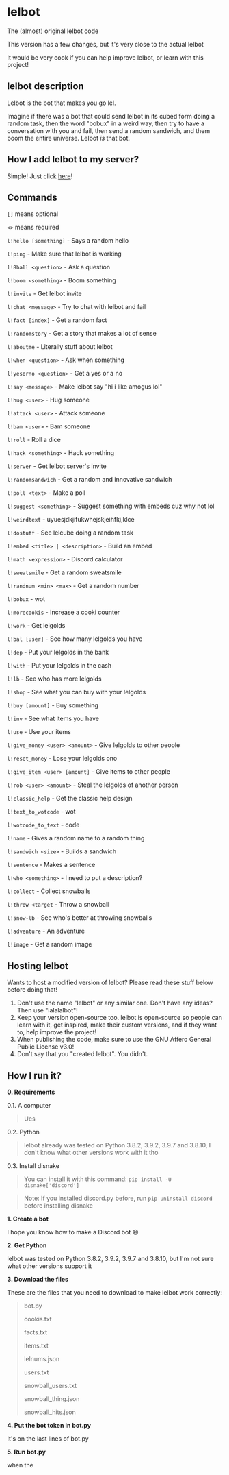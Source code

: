 # lelbot

The (almost) original lelbot code

This version has a few changes, but it's very close to the actual lelbot

It would be very cook if you can help improve lelbot, or learn with this project!

## lelbot description

Lelbot is the bot that makes you go lel.

Imagine if there was a bot that could send lelbot in its cubed form doing a random task, then the word "bobux" in a weird way, then try to have a conversation with you and fail, then send a random sandwich, and them boom the entire universe. Lelbot *is* that bot.

## How I add lelbot to my server?

Simple! Just click [here](https://discord.com/api/oauth2/authorize?client_id=822199023636709456&permissions=8&scope=bot%20applications.commands)!

## Commands

`[]` means optional

`<>` means required

`l!hello [something]` - Says a random hello

`l!ping` - Make sure that lelbot is working 

`l!8ball <question>` - Ask a question

`l!boom <something>` - Boom something

`l!invite` - Get lelbot invite

`l!chat <message>` - Try to chat with lelbot and fail

`l!fact [index]` - Get a random fact

`l!randomstory` - Get a story that makes a lot of sense

`l!aboutme` - Literally stuff about lelbot

`l!when <question>` - Ask when something

`l!yesorno <question>` - Get a yes or a no

`l!say <message>` - Make lelbot say "hi i like amogus lol"

`l!hug <user>` - Hug someone

`l!attack <user>` - Attack someone

`l!bam <user>` - Bam someone

`l!roll` - Roll a dice

`l!hack <something>` - Hack something

`l!server` - Get lelbot server's invite

`l!randomsandwich` - Get a random and innovative sandwich

`l!poll <text>` - Make a poll

`l!suggest <something>` - Suggest something with embeds cuz why not lol

`l!weirdtext` - uyuesjdkjifukwhejskjeihfkj,klce

`l!dostuff` - See lelcube doing a random task

`l!embed <title> | <description>` - Build an embed

`l!math <expression>` - Discord calculator

`l!sweatsmile` - Get a random sweatsmile

`l!randnum <min> <max>` - Get a random number

`l!bobux` - wot

`l!morecookis` - Increase a cooki counter

`l!work` - Get lelgolds

`l!bal [user]` - See how many lelgolds you have

`l!dep` - Put your lelgolds in the bank

`l!with` - Put your lelgolds in the cash

`l!lb` - See who has more lelgolds

`l!shop` - See what you can buy with your lelgolds

`l!buy [amount]` - Buy something

`l!inv` - See what items you have

`l!use` - Use your items

`l!give_money <user> <amount>` - Give lelgolds to other people

`l!reset_money` - Lose your lelgolds ono

`l!give_item <user> [amount]` - Give items to other people

`l!rob <user> <amount>` - Steal the lelgolds of another person

`l!classic_help` - Get the classic help design

`l!text_to_wotcode` - wot

`l!wotcode_to_text` - code

`l!name` - Gives a random name to a random thing

`l!sandwich <size>` - Builds a sandwich

`l!sentence` - Makes a sentence

`l!who <something>` - I need to put a description?

`l!collect` - Collect snowballs

`l!throw <target` - Throw a snowball

`l!snow-lb` - See who's better at throwing snowballs

`l!adventure` - An adventure

`l!image` - Get a random image

## Hosting lelbot

Wants to host a modified version of lelbot? Please read these stuff below before doing that!

1. Don't use the name "lelbot" or any similar one. Don't have any ideas? Then use "lalalalbot"!
2. Keep your version open-source too. lelbot is open-source so people can learn with it, get inspired, make their custom versions, and if they want to, help improve the project!
3. When publishing the code, make sure to use the GNU Affero General Public License v3.0!
4. Don't say that you "created lelbot". You didn't.

## How I run it?

**0. Requirements**

0.1. A computer

> Ues

0.2. Python

> lelbot already was tested on Python 3.8.2, 3.9.2, 3.9.7 and 3.8.10, I don't know what other versions work with it tho

0.3. Install disnake

> You can install it with this command: `pip install -U disnake['discord']`

> Note: If you installed discord.py before, run `pip uninstall discord` before installing disnake

**1. Create a bot**

I hope you know how to make a Discord bot :sweat_smile:

**2. Get Python**

lelbot was tested on Python 3.8.2, 3.9.2, 3.9.7 and 3.8.10, but I'm not sure what other versions support it

**3. Download the files**

These are the files that you need to download to make lelbot work correctly:
> bot.py
> 
> cookis.txt
> 
> facts.txt
> 
> items.txt
>
> lelnums.json
> 
> users.txt
>
> snowball_users.txt
>
> snowball_thing.json
> 
> snowball_hits.json

**4. Put the bot token in bot.py**

It's on the last lines of bot.py

**5. Run bot.py**

when the
